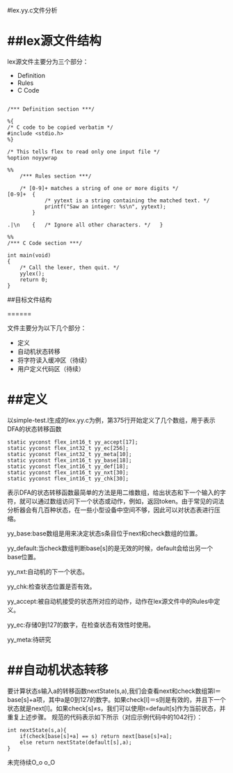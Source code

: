 #lex.yy.c文件分析

##lex源文件结构
====
lex源文件主要分为三个部分：

* Definition
* Rules
* C Code

```

/*** Definition section ***/
 
%{
/* C code to be copied verbatim */
#include <stdio.h>
%}
 
/* This tells flex to read only one input file */
%option noyywrap
 
%%
    /*** Rules section ***/
 
    /* [0-9]+ matches a string of one or more digits */
[0-9]+  {
            /* yytext is a string containing the matched text. */
            printf("Saw an integer: %s\n", yytext);
        }
 
.|\n    {   /* Ignore all other characters. */   }
 
%%
/*** C Code section ***/
 
int main(void)
{
    /* Call the lexer, then quit. */
    yylex();
    return 0;
}

```

##目标文件结构

======

文件主要分为以下几个部分：

* 定义
* 自动机状态转移
* 将字符读入缓冲区（待续）
* 用户定义代码区（待续）


##定义
=====


以simple-test.l生成的lex.yy.c为例，第375行开始定义了几个数组，用于表示DFA的状态转移函数

```
static yyconst flex_int16_t yy_accept[17];
static yyconst flex_int32_t yy_ec[256];
static yyconst flex_int32_t yy_meta[10];
static yyconst flex_int16_t yy_base[18];
static yyconst flex_int16_t yy_def[18];
static yyconst flex_int16_t yy_nxt[30];
static yyconst flex_int16_t yy_chk[30];

```
表示DFA的状态转移函数最简单的方法是用二维数组，给出状态和下一个输入的字符，就可以通过数组访问下一个状态或动作，例如，返回token。由于常见的词法分析器会有几百种状态，在一些小型设备中空间不够，因此可以对状态表进行压缩。

yy_base:base数组是用来决定状态s条目位于next和check数组的位置。

yy_default:当check数组判断base[s]的是无效的时候，default会给出另一个base位置。

yy_nxt:自动机的下一个状态。

yy_chk:检查状态位置是否有效。

yy_accept:被自动机接受的状态所对应的动作，动作在lex源文件中的Rules中定义。

yy_ec:存储0到127的数字，在检查状态有效性时使用。

yy_meta:待研究

##自动机状态转移
=====
要计算状态s输入a的转移函数nextState(s,a),我们会查看next和check数组第l＝base[s]+a项，其中a是0到127的数字。如果check[l]＝s则是有效的，并且下一个状态就是next[l]。如果check[s]≠s，我们可以使用t=default[s]作为当前状态，并重复上述步骤。
规范的代码表示如下所示（对应示例代码中的1042行）：


```
int nextState(s,a){
	if(check[base[s]+a] == s) return next[base[s]+a];
	else return nextState(default[s],a);
}

```

未完待续O_o o_O

